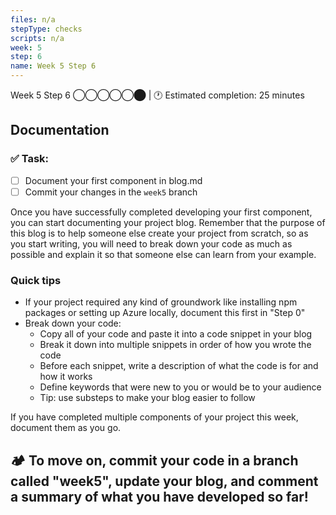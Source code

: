 ```yaml
---
files: n/a
stepType: checks
scripts: n/a
week: 5
step: 6
name: Week 5 Step 6
---
```

Week 5 Step 6 ◯◯◯◯◯⬤ | 🕐 Estimated completion: 25 minutes

## Documentation

### ✅  Task:

- [ ] Document your first component in blog.md
- [ ] Commit your changes in the `week5` branch

Once you have successfully completed developing your first component, you can start documenting your project blog. Remember that the purpose of this blog is to help someone else create your project from scratch, so as you start writing, you will need to break down your code as much as possible and explain it so that someone else can learn from your example.

### Quick tips

* If your project required any kind of groundwork like installing npm packages or setting up Azure locally, document this first in "Step 0"
* Break down your code:
  * Copy all of your code and paste it into a code snippet in your blog
  * Break it down into multiple snippets in order of how you wrote the code
  * Before each snippet, write a description of what the code is for and how it works
  * Define keywords that were new to you or would be to your audience
  * Tip: use substeps to make your blog easier to follow

If you have completed multiple components of your project this week, document them as you go.

## **:camping: To move on, commit your code in a branch called "week5", update your blog, and comment a summary of what you have developed so far!**